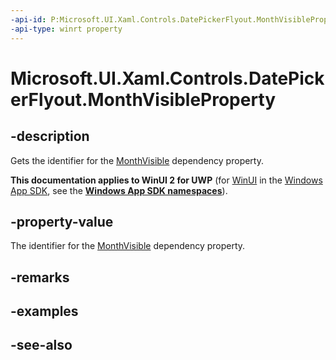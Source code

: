 ```yaml
---
-api-id: P:Microsoft.UI.Xaml.Controls.DatePickerFlyout.MonthVisibleProperty
-api-type: winrt property
---
```


<!-- Property syntax
public Windows.UI.Xaml.DependencyProperty MonthVisibleProperty { get; }
-->

# Microsoft.UI.Xaml.Controls.DatePickerFlyout.MonthVisibleProperty

## -description
Gets the identifier for the [MonthVisible](datepickerflyout_monthvisible.md) dependency property.

**This documentation applies to WinUI 2 for UWP** (for [WinUI](/windows/apps/winui/winui3/) in the [Windows App SDK](/windows/apps/windows-app-sdk/), see the **[Windows App SDK namespaces](/windows/windows-app-sdk/api/winrt/)**).

## -property-value
The identifier for the [MonthVisible](datepickerflyout_monthvisible.md) dependency property.

## -remarks

## -examples

## -see-also

